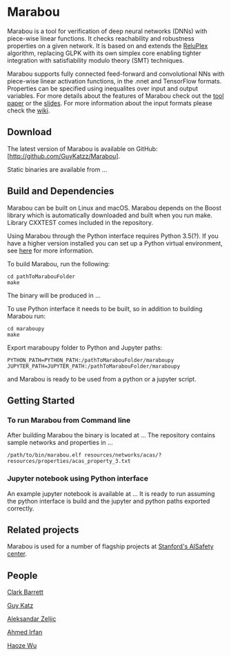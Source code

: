 Marabou
===============================================================================
Marabou is a tool for verification of deep neural networks (DNNs) with piece-wise
linear functions. It checks reachability and robustness properties on a given
network. It is based on and extends the
[ReluPlex](https://github.com/guykatzz/ReluplexCav2017) algorithm, replacing
GLPK with its own simplex core enabling tighter integration with satisfiability
modulo theory (SMT) techniques.

Marabou supports fully connected feed-forward and convolutional NNs with
piece-wise linear activation functions, in the .nnet and TensorFlow formats.
Properties can be specified using inequalites over input and output variables.
For more details about the features of Marabou check out the [tool
paper](marabouCAV2019.pdf) or the [slides](slides.pdf). For more information
about the input formats please check the [wiki](TODO:formats_page).

Download
------------------------------------------------------------------------------
The latest version of Marabou is available on GitHub:
[http://github.com/GuyKatzz/Marabou].

Static binaries are available from ...

Build and Dependencies
------------------------------------------------------------------------------
Marabou can be built on Linux and macOS. Marabou depends on the Boost library
which is automatically downloaded and built when you run make. Library CXXTEST
comes included in the repository.

Using Marabou through the Python interface requires Python 3.5(?). If you have a
higher version installed you can set up a Python virtual environment, see
[here](https://docs.python.org/3/tutorial/venv.html) for more information.


To build Marabou, run the following:
```
cd pathToMarabouFolder
make
```
The binary will be produced in ...

To use Python interface it needs to be built, so in addition to building Marabou run:
```
cd maraboupy
make
```

Export maraboupy folder to Python and Jupyter paths:
```
PYTHON_PATH=PYTHON_PATH:/pathToMarabouFolder/maraboupy
JUPYTER_PATH=JUPYTER_PATH:/pathToMarabouFolder/maraboupy
```
and Marabou is ready to be used from a python or a jupyter script.

Getting Started
-----------------------------------------------------------------------------
### To run Marabou from Command line 
After building Marabou the binary is located at ... The repository contains sample networks and properties in ... 

```
/path/to/bin/marabou.elf resources/networks/acas/? resources/properties/acas_property_3.txt
```


### Jupyter notebook using Python interface 
An example jupyter notebook is available at ... It is ready to run assuming the python interface is build and the jupyter and python paths exported correctly.

Related projects
-----------------------------------------------------------------------------
Marabou is used for a number of flagship projects at [Stanford's AISafety
center](http://aisafety.stanford.edu).

People
-----------------------------------------------------------------------------
[Clark Barrett](http://theory.stanford.edu/~barrett/)

[Guy Katz](https://www.katz-lab.com/)

[Aleksandar Zeljic](https://profiles.stanford.edu/aleksandar-zeljic)

[Ahmed Irfan](https://profiles.stanford.edu/ahmed-irfan)

[Haoze Wu]()
